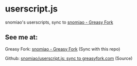 # userscript.js
snomiao's userscripts, sync to [snomiao - Greasy Fork]( https://greasyfork.org/zh-CN/users/31387-snomiao )

## See me at:

Greasy Fork: [snomiao - Greasy Fork]( https://greasyfork.org/zh-CN/users/31387-snomiao ) (Sync with this repo)

Github: [snomiao/userscript.js: sync to greasyfork.com]( https://github.com/snomiao/userscript.js#readme ) (Source)
